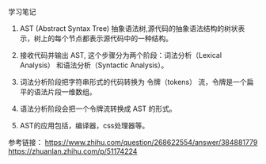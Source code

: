 学习笔记
1. AST (Abstract Syntax Tree) 抽象语法树,源代码的抽象语法结构的树状表示，树上的每个节点都表示源代码中的一种结构。

2. 接收代码并输出 AST, 这个步骤分为两个阶段：词法分析（Lexical Analysis） 和语法分析（Syntactic Analysis）。

3. 词法分析阶段把字符串形式的代码转换为 令牌（tokens） 流，令牌是一个扁平的语法片段一维数组。

4. 语法分析阶段会把一个令牌流转换成 AST 的形式。

5. AST的应用包括，编译器，css处理器等。

参考链接：
https://www.zhihu.com/question/268622554/answer/384881779
https://zhuanlan.zhihu.com/p/51174224